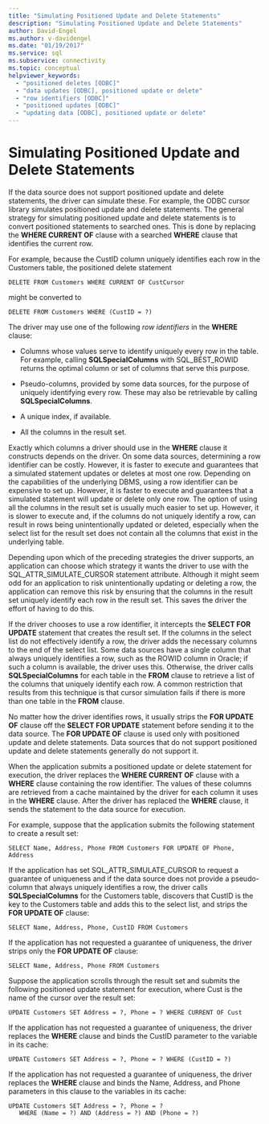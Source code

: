 ```yaml
---
title: "Simulating Positioned Update and Delete Statements"
description: "Simulating Positioned Update and Delete Statements"
author: David-Engel
ms.author: v-davidengel
ms.date: "01/19/2017"
ms.service: sql
ms.subservice: connectivity
ms.topic: conceptual
helpviewer_keywords:
  - "positioned deletes [ODBC]"
  - "data updates [ODBC], positioned update or delete"
  - "row identifiers [ODBC]"
  - "positioned updates [ODBC]"
  - "updating data [ODBC], positioned update or delete"
---
```

# Simulating Positioned Update and Delete Statements
If the data source does not support positioned update and delete statements, the driver can simulate these. For example, the ODBC cursor library simulates positioned update and delete statements. The general strategy for simulating positioned update and delete statements is to convert positioned statements to searched ones. This is done by replacing the **WHERE CURRENT OF** clause with a searched **WHERE** clause that identifies the current row.  
  
 For example, because the CustID column uniquely identifies each row in the Customers table, the positioned delete statement  
  
```  
DELETE FROM Customers WHERE CURRENT OF CustCursor  
```  
  
 might be converted to  
  
```  
DELETE FROM Customers WHERE (CustID = ?)  
```  
  
 The driver may use one of the following *row identifiers* in the **WHERE** clause:  
  
-   Columns whose values serve to identify uniquely every row in the table. For example, calling **SQLSpecialColumns** with SQL_BEST_ROWID returns the optimal column or set of columns that serve this purpose.  
  
-   Pseudo-columns, provided by some data sources, for the purpose of uniquely identifying every row. These may also be retrievable by calling **SQLSpecialColumns**.  
  
-   A unique index, if available.  
  
-   All the columns in the result set.  
  
 Exactly which columns a driver should use in the **WHERE** clause it constructs depends on the driver. On some data sources, determining a row identifier can be costly. However, it is faster to execute and guarantees that a simulated statement updates or deletes at most one row. Depending on the capabilities of the underlying DBMS, using a row identifier can be expensive to set up. However, it is faster to execute and guarantees that a simulated statement will update or delete only one row. The option of using all the columns in the result set is usually much easier to set up. However, it is slower to execute and, if the columns do not uniquely identify a row, can result in rows being unintentionally updated or deleted, especially when the select list for the result set does not contain all the columns that exist in the underlying table.  
  
 Depending upon which of the preceding strategies the driver supports, an application can choose which strategy it wants the driver to use with the SQL_ATTR_SIMULATE_CURSOR statement attribute. Although it might seem odd for an application to risk unintentionally updating or deleting a row, the application can remove this risk by ensuring that the columns in the result set uniquely identify each row in the result set. This saves the driver the effort of having to do this.  
  
 If the driver chooses to use a row identifier, it intercepts the **SELECT FOR UPDATE** statement that creates the result set. If the columns in the select list do not effectively identify a row, the driver adds the necessary columns to the end of the select list. Some data sources have a single column that always uniquely identifies a row, such as the ROWID column in Oracle; if such a column is available, the driver uses this. Otherwise, the driver calls **SQLSpecialColumns** for each table in the **FROM** clause to retrieve a list of the columns that uniquely identify each row. A common restriction that results from this technique is that cursor simulation fails if there is more than one table in the **FROM** clause.  
  
 No matter how the driver identifies rows, it usually strips the **FOR UPDATE OF** clause off the **SELECT FOR UPDATE** statement before sending it to the data source. The **FOR UPDATE OF** clause is used only with positioned update and delete statements. Data sources that do not support positioned update and delete statements generally do not support it.  
  
 When the application submits a positioned update or delete statement for execution, the driver replaces the **WHERE CURRENT OF** clause with a **WHERE** clause containing the row identifier. The values of these columns are retrieved from a cache maintained by the driver for each column it uses in the **WHERE** clause. After the driver has replaced the **WHERE** clause, it sends the statement to the data source for execution.  
  
 For example, suppose that the application submits the following statement to create a result set:  
  
```  
SELECT Name, Address, Phone FROM Customers FOR UPDATE OF Phone, Address  
```  
  
 If the application has set SQL_ATTR_SIMULATE_CURSOR to request a guarantee of uniqueness and if the data source does not provide a pseudo-column that always uniquely identifies a row, the driver calls **SQLSpecialColumns** for the Customers table, discovers that CustID is the key to the Customers table and adds this to the select list, and strips the **FOR UPDATE OF** clause:  
  
```  
SELECT Name, Address, Phone, CustID FROM Customers  
```  
  
 If the application has not requested a guarantee of uniqueness, the driver strips only the **FOR UPDATE OF** clause:  
  
```  
SELECT Name, Address, Phone FROM Customers  
```  
  
 Suppose the application scrolls through the result set and submits the following positioned update statement for execution, where Cust is the name of the cursor over the result set:  
  
```  
UPDATE Customers SET Address = ?, Phone = ? WHERE CURRENT OF Cust  
```  
  
 If the application has not requested a guarantee of uniqueness, the driver replaces the **WHERE** clause and binds the CustID parameter to the variable in its cache:  
  
```  
UPDATE Customers SET Address = ?, Phone = ? WHERE (CustID = ?)  
```  
  
 If the application has not requested a guarantee of uniqueness, the driver replaces the **WHERE** clause and binds the Name, Address, and Phone parameters in this clause to the variables in its cache:  
  
```  
UPDATE Customers SET Address = ?, Phone = ?  
   WHERE (Name = ?) AND (Address = ?) AND (Phone = ?)  
```

